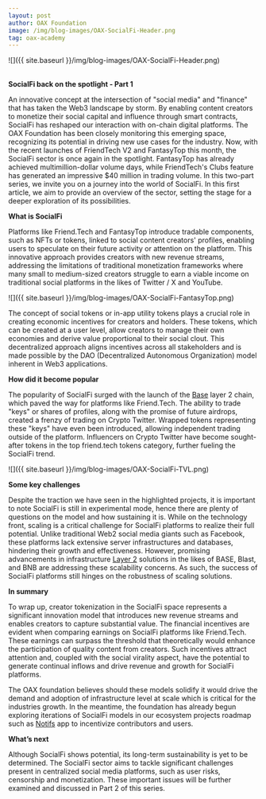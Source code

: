 ```yaml
---
layout: post
author: OAX Foundation
image: /img/blog-images/OAX-SocialFi-Header.png
tag: oax-academy
---
```


![]({{ site.baseurl }}/img/blog-images/OAX-SocialFi-Header.png)

<br><b>SocialFi back on the spotlight - Part 1</b>

An innovative concept at the intersection of "social media" and "finance" that has taken the Web3 landscape by storm. By enabling content creators to monetize their social capital and influence through smart contracts, SocialFi has reshaped our interaction with on-chain digital platforms. The OAX Foundation has been closely monitoring this emerging space, recognizing its potential in driving new use cases for the industry. Now, with the recent launches of FriendTech V2 and FantasyTop this month, the SocialFi sector is once again in the spotlight. FantasyTop has already achieved multimillion-dollar volume days, while FriendTech's Clubs feature has generated an impressive $40 million in trading volume. In this two-part series, we invite you on a journey into the world of SocialFi. In this first article, we aim to provide an overview of the sector, setting the stage for a deeper exploration of its possibilities.

<b>What is SocialFi</b>

Platforms like Friend.Tech and FantasyTop introduce tradable components, such as NFTs or tokens, linked to social content creators' profiles, enabling users to speculate on their future activity or attention on the platform. This innovative approach provides creators with new revenue streams, addressing the limitations of traditional monetization frameworks where many small to medium-sized creators struggle to earn a viable income on traditional social platforms in the likes of Twitter / X and YouTube. 

![]({{ site.baseurl }}/img/blog-images/OAX-SocialFi-FantasyTop.png)

The concept of social tokens or in-app utility tokens plays a crucial role in creating economic incentives for creators and holders. These tokens, which can be created at a user level, allow creators to manage their own economies and derive value proportional to their social clout. This decentralized approach aligns incentives across all stakeholders and is made possible by the DAO (Decentralized Autonomous Organization) model inherent in Web3 applications.

<b>How did it become popular</b>

The popularity of SocialFi surged with the launch of the <a href="https://www.oax.org/2024/04/22/Key-Highlights-of-the-Base-Ecosystem.html">Base</a> layer 2 chain, which paved the way for platforms like Friend.Tech. The ability to trade "keys" or shares of profiles, along with the promise of future airdrops, created a frenzy of trading on Crypto Twitter. Wrapped tokens representing these "keys" have even been introduced, allowing independent trading outside of the platform. Influencers on Crypto Twitter have become sought-after tokens in the top friend.tech tokens category, further fueling the SocialFi trend.

![]({{ site.baseurl }}/img/blog-images/OAX-SocialFi-TVL.png)

<b>Some key challenges</b>

Despite the traction we have seen in the highlighted projects, it is important to note SocialFi is still in experimental mode, hence there are plenty of questions on the model and how sustaining it is. While on the technology front, scaling is a critical challenge for SocialFi platforms to realize their full potential. Unlike traditional Web2 social media giants such as Facebook, these platforms lack extensive server infrastructures and databases, hindering their growth and effectiveness. However, promising advancements in infrastructure <a href="https://www.oax.org/2023/08/11/A-New-Wave-of-Layer-2-Scaling-Solutions.html">Layer 2</a> solutions in the likes of BASE, Blast, and BNB are addressing these scalability concerns. As such, the success of SocialFi platforms still hinges on the robustness of scaling solutions. 

<b>In summary</b>

To wrap up, creator tokenization in the SocialFi space represents a significant innovation model that introduces new revenue streams and enables creators to capture substantial value. The financial incentives are evident when comparing earnings on SocialFi platforms like Friend.Tech. These earnings can surpass the threshold that theoretically would enhance the participation of quality content from creators. Such incentives attract attention and, coupled with the social virality aspect, have the potential to generate continual inflows and drive revenue and growth for SocialFi platforms. 

The OAX foundation believes should these models solidify it would drive the demand and adoption of infrastructure level at scale which is critical for the industries growth. In the meantime, the foundation has already begun exploring iterations of SocialFi models in our ecosystem projects roadmap such as <a href="http://www.notifs.co">Notifs</a> app to incentivize contributors and users.

<b>What’s next</b>

Although SocialFi shows potential, its long-term sustainability is yet to be determined. The SocialFi sector aims to tackle significant challenges present in centralized social media platforms, such as user risks, censorship and monetization. These important issues will be further examined and discussed in Part 2 of this series.



